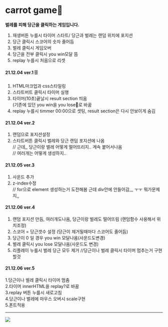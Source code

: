# carrot game🥕
**벌레를 피해 당근을 클릭하는 게임입니다.**
1. 재생버튼 누를시 타이머 스타트/ 당근과 벌레는 랜덤 위치에 포지션
2. 당근 클릭시 스코어의 숫자 줄어듬
3. 벌레 클릭시 게임오버
4. 당근을 전부 클릭시 you win모달 뜸
5. replay 누를시 처음으로 리셋



#### 21.12.04 ver.1 🗄
1. HTML마크업과 css스타일링 
2. 스타트버트 클릭시 타이머 실행
3. 타이머(10초)끝날시 result section 띄움<br>
 (기존에 있던 you win을 you lose👻로 바꿈
4. replay 누를시 timmer 00:00으로 셋팅, result section은 다시 안보이게 숨김

#### 21.12.04 ver.2
1. 랜덤으로 포지션설정
2. 스타트버튼 클릭시 벌레와 당근 랜덤 포지션에 나옴<br>
// 근데,, 당근이랑 벌레 어떻게 떨어뜨리지.. 계속 붙어서나옴<br>
// 여러개는 어떻게 생성하지..

#### 21.12.05 ver.3
1. 사운드 추가
2. z-index수정<br>
 // for으로 element 생성하는거 도전해봄 근데 div안에 안들어감,,, ㅜㅜ 뭐가문제지,,

#### 21.12.06 ver.4
1. 랜덤 포지션 만듬, 여러개도나옴, 당근이랑 벌레도 떨어뜨림 (랜덤함수 사용해서 위치조정)
2. 스코어 = 당근갯수 설정 (당근이 제거될때마다 스코어도 줄어듬)
3. 당근이 0 일 경우 you win 모달나옴(사운드도변경)
4. 벌레 클릭시 you lose 모달나옴(사운드도 변경) <br>
5. 리플레이 누를시 벌레 당근 모두 제거
//당근이나 벌레 클릭시 타이머 멈추는거 구현할것

#### 21.12.06 ver.5
1.당근이나 벌레 클릭시 타이머 멈춤<br>
2.타이머 innerHTML을 replay?로 바꿈<br>
3.replay 버튼 누를시 새로고침<br>
4.당근이나 벌레에 마우스 오버시 scale구현<br>
5.폰트적용
<br>

------------------------------------------------------------------------------
<img src="https://user-images.githubusercontent.com/94913420/144780753-e309d38b-4879-4ebd-bd30-f70140724439.mov">

